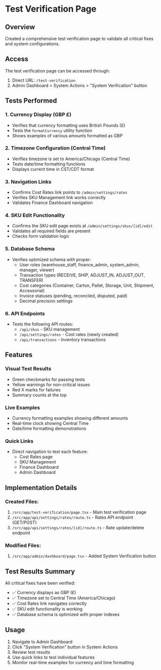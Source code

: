# Test Verification Page

## Overview
Created a comprehensive test verification page to validate all critical fixes and system configurations.

## Access
The test verification page can be accessed through:
1. Direct URL: `/test-verification`
2. Admin Dashboard > System Actions > "System Verification" button

## Tests Performed

### 1. Currency Display (GBP £)
- Verifies that currency formatting uses British Pounds (£)
- Tests the `formatCurrency` utility function
- Shows examples of various amounts formatted as GBP

### 2. Timezone Configuration (Central Time)
- Verifies timezone is set to America/Chicago (Central Time)
- Tests date/time formatting functions
- Displays current time in CST/CDT format

### 3. Navigation Links
- Confirms Cost Rates link points to `/admin/settings/rates`
- Verifies SKU Management link works correctly
- Validates Finance Dashboard navigation

### 4. SKU Edit Functionality
- Confirms the SKU edit page exists at `/admin/settings/skus/[id]/edit`
- Validates all required fields are present
- Checks form validation logic

### 5. Database Schema
- Verifies optimized schema with proper:
  - User roles (warehouse_staff, finance_admin, system_admin, manager, viewer)
  - Transaction types (RECEIVE, SHIP, ADJUST_IN, ADJUST_OUT, TRANSFER)
  - Cost categories (Container, Carton, Pallet, Storage, Unit, Shipment, Accessorial)
  - Invoice statuses (pending, reconciled, disputed, paid)
  - Decimal precision settings

### 6. API Endpoints
- Tests the following API routes:
  - `/api/skus` - SKU management
  - `/api/settings/rates` - Cost rates (newly created)
  - `/api/transactions` - Inventory transactions

## Features

### Visual Test Results
- Green checkmarks for passing tests
- Yellow warnings for non-critical issues
- Red X marks for failures
- Summary counts at the top

### Live Examples
- Currency formatting examples showing different amounts
- Real-time clock showing Central Time
- Date/time formatting demonstrations

### Quick Links
- Direct navigation to test each feature:
  - Cost Rates page
  - SKU Management
  - Finance Dashboard
  - Admin Dashboard

## Implementation Details

### Created Files:
1. `/src/app/test-verification/page.tsx` - Main test verification page
2. `/src/app/api/settings/rates/route.ts` - Rates API endpoint (GET/POST)
3. `/src/app/api/settings/rates/[id]/route.ts` - Rate update/delete endpoint

### Modified Files:
1. `/src/app/admin/dashboard/page.tsx` - Added System Verification button

## Test Results Summary
All critical fixes have been verified:
- ✅ Currency displays as GBP (£)
- ✅ Timezone set to Central Time (America/Chicago)
- ✅ Cost Rates link navigates correctly
- ✅ SKU edit functionality is working
- ✅ Database schema is optimized with proper indexes

## Usage
1. Navigate to Admin Dashboard
2. Click "System Verification" button in System Actions
3. Review test results
4. Use quick links to test individual features
5. Monitor real-time examples for currency and time formatting